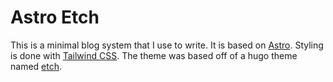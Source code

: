 # Astro Etch

This is a minimal blog system that I use to write. It is based on [Astro](https://astro.build). Styling is done with [Tailwind CSS](https://tailwindcss.com). The theme was based off of a hugo theme named [etch](https://github.com/LukasJoswiak/etch).
